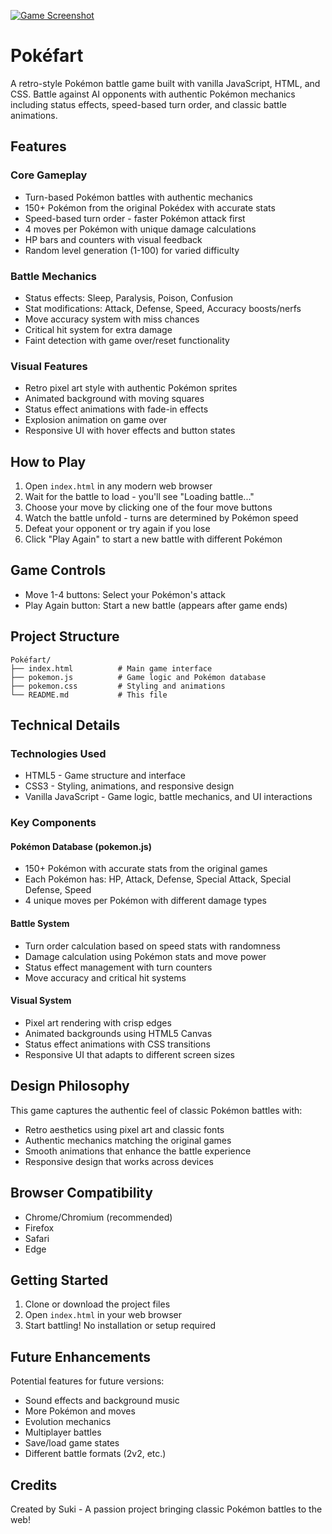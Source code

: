 [![Game Screenshot](PokeShart/Example.png)](https://github.com/HatsukiHun/PokeShart/blob/main/Exmple.png?raw=false)

# Pokéfart

A retro-style Pokémon battle game built with vanilla JavaScript, HTML, and CSS. Battle against AI opponents with authentic Pokémon mechanics including status effects, speed-based turn order, and classic battle animations.

## Features

### Core Gameplay
- Turn-based Pokémon battles with authentic mechanics
- 150+ Pokémon from the original Pokédex with accurate stats
- Speed-based turn order - faster Pokémon attack first
- 4 moves per Pokémon with unique damage calculations
- HP bars and counters with visual feedback
- Random level generation (1-100) for varied difficulty

### Battle Mechanics
- Status effects: Sleep, Paralysis, Poison, Confusion
- Stat modifications: Attack, Defense, Speed, Accuracy boosts/nerfs
- Move accuracy system with miss chances
- Critical hit system for extra damage
- Faint detection with game over/reset functionality

### Visual Features
- Retro pixel art style with authentic Pokémon sprites
- Animated background with moving squares
- Status effect animations with fade-in effects
- Explosion animation on game over
- Responsive UI with hover effects and button states

## How to Play

1. Open `index.html` in any modern web browser
2. Wait for the battle to load - you'll see "Loading battle..."
3. Choose your move by clicking one of the four move buttons
4. Watch the battle unfold - turns are determined by Pokémon speed
5. Defeat your opponent or try again if you lose
6. Click "Play Again" to start a new battle with different Pokémon

## Game Controls

- Move 1-4 buttons: Select your Pokémon's attack
- Play Again button: Start a new battle (appears after game ends)

## Project Structure

```
Pokéfart/
├── index.html          # Main game interface
├── pokemon.js          # Game logic and Pokémon database
├── pokemon.css         # Styling and animations
└── README.md           # This file
```

## Technical Details

### Technologies Used
- HTML5 - Game structure and interface
- CSS3 - Styling, animations, and responsive design
- Vanilla JavaScript - Game logic, battle mechanics, and UI interactions

### Key Components

#### Pokémon Database (pokemon.js)
- 150+ Pokémon with accurate stats from the original games
- Each Pokémon has: HP, Attack, Defense, Special Attack, Special Defense, Speed
- 4 unique moves per Pokémon with different damage types

#### Battle System
- Turn order calculation based on speed stats with randomness
- Damage calculation using Pokémon stats and move power
- Status effect management with turn counters
- Move accuracy and critical hit systems

#### Visual System
- Pixel art rendering with crisp edges
- Animated backgrounds using HTML5 Canvas
- Status effect animations with CSS transitions
- Responsive UI that adapts to different screen sizes

## Design Philosophy

This game captures the authentic feel of classic Pokémon battles with:
- Retro aesthetics using pixel art and classic fonts
- Authentic mechanics matching the original games
- Smooth animations that enhance the battle experience
- Responsive design that works across devices

## Browser Compatibility

- Chrome/Chromium (recommended)
- Firefox
- Safari
- Edge

## Getting Started

1. Clone or download the project files
2. Open `index.html` in your web browser
3. Start battling! No installation or setup required

## Future Enhancements

Potential features for future versions:
- Sound effects and background music
- More Pokémon and moves
- Evolution mechanics
- Multiplayer battles
- Save/load game states
- Different battle formats (2v2, etc.)

## Credits

Created by Suki - A passion project bringing classic Pokémon battles to the web!
